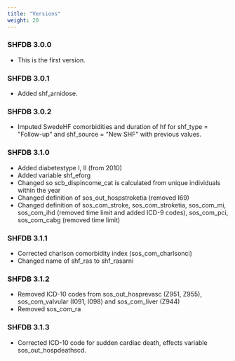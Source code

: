 ```yaml
---
title: "Versions"
weight: 20
---
```


### SHFDB 3.0.0

- This is the first version.

### SHFDB 3.0.1

- Added shf_arnidose.

### SHFDB 3.0.2

- Imputed SwedeHF comorbidities and duration of hf for shf_type = "Follow-up" and shf_source = "New SHF" with previous values.

### SHFDB 3.1.0

- Added diabetestype I, II (from 2010)
- Added variable shf_eforg
- Changed so scb_dispincome_cat is calculated from unique individuals within the year
- Changed definition of sos_out_hospstroketia (removed I69)
- Changed definition of sos_com_stroke, sos_com_stroketia, sos_com_mi, sos_com_ihd (removed time limit and added ICD-9 codes), sos_com_pci, sos_com_cabg (removed time limit)

### SHFDB 3.1.1

- Corrected charlson comorbidity index (sos_com_charlsonci)
- Changed name of shf_ras to shf_rasarni

### SHFDB 3.1.2

- Removed ICD-10 codes from sos_out_hosprevasc (Z951, Z955), sos_com_valvular (I091, I098) and sos_com_liver (Z944)
- Removed sos_com_ra

### SHFDB 3.1.3

- Corrected ICD-10 code for sudden cardiac death, effects variable sos_out_hospdeathscd. 